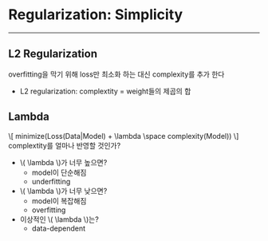 # Regularization: Simplicity
---

## L2 Regularization
overfitting을 막기 위해 loss만 최소화 하는 대신 complexity를 추가 한다
* L2 regularization: complextity = weight들의 제곱의 합

## Lambda
\\[ minimize(Loss(Data|Model) + \lambda \space complexity(Model)) \\]
complextity를 얼마나 반영할 것인가?
* \\( \lambda \\)가 너무 높으면?
    * model이 단순해짐
    * underfitting
* \\( \lambda \\)가 너무 낮으면?
    * model이 복잡해짐
    * overfitting
* 이상적인 \\( \lambda \\)는?
    * data-dependent
